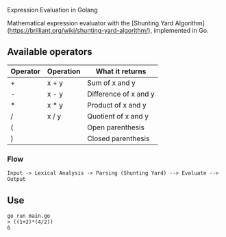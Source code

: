 Expression Evaluation in Golang

Mathematical expression evaluator with the [Shunting Yard Algorithm] (https://brilliant.org/wiki/shunting-yard-algorithm/), implemented in Go.

## Available operators

| Operator | Operation | What it returns       |
| -------- | --------- | --------------------- |
| +        | x + y     | Sum of x and y        |
| -        | x - y     | Difference of x and y |
| \*       | x \* y    | Product of x and y    |
| /        | x / y     | Quotient of x and y   |
| (        |           | Open parenthesis      |
| )        |           | Closed parenthesis    |

### Flow

```text
Input -> Lexical Analysis -> Parsing (Shunting Yard) --> Evaluate --> Output
```

## Use

```shell
go run main.go
> ((1+2)*(4/2))
6
```
